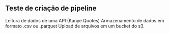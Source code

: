 ## Teste de criação de pipeline

Leitura de dados de uma API (Kanye Quotes)
Armazenamento de dados em formato .csv ou .parquet
Upload de arquivos em um bucket do s3.
